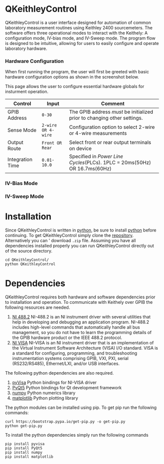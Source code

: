 # QKeithleyControl
QKeithleyControl is a user interface designed for automation of common laboratory measurement routines using Keithley 2400 
sourcemeters. The software offers three operational modes to interact with the Keithely: A configuration mode, IV-bias mode, 
and IV-Sweep mode. The program flow is designed to be intuitive, allowing for users to easily configure and operate laboratory
hardware. 

### Hardware Configuration
When first running the program, the user will first be greeted with basic hardware configuration options as shown in the screenshot 
below. 


This page allows the user to configure essential hardware globals for insturment operation. 

Control          | Input              | Comment  
------------     | -------------      | -------------
GPIB Address     | `0-30`             | The GPIB address *must* be initialized prior to changing other settings. 
Sense Mode       | `2-wire OR 4-wire` | Configuration option to select 2-wire or 4-wire measurements
Output Route     | `Front OR Rear`    | Select front or rear output terminals on device
Integration Time | `0.01-10.0`        | Specified in *Power Line Cycles*(PLCs). 1PLC = 20ms(50Hz) OR 16.7ms(60Hz)  

### IV-Bias Mode

### IV-Sweep Mode


 
# Installation

Since QKeithleyControl is written in [python](https://www.python.org/downloads/), be sure to install [python](https://www.python.org/downloads/) before 
continuing. To get QKeithleyControl simply clone the [repository](https://github.com/mwchalmers/QKeithleyControl). Alternatively you can '
download `.zip` file. Assuming you have all dependencies installed properly you can run QKeithleyControl directly out of the source
directory. 

```
cd QKeithleyControl/
python QKeithleyControl
```

# Dependencies

QKeithleyControl requires both hardware and software dependencies prior to installation and operation. To communicate with Keithely over 
GPIB the following resources are needed.

1. [NI 488.2](https://www.ni.com/sv-se/support/downloads/drivers/download.ni-488-2.html#329025) NI-488.2 is an NI instrument driver with several utilities that help in developing and debugging an application program. NI-488.2 includes high-level commands that automatically handle all bus management, so you do not have to learn the programming details of the GPIB hardware product or the IEEE 488.2 protocol.
2. [NI VISA](https://www.ni.com/sv-se/support/downloads/drivers/download.ni-visa.html#329456) NI-VISA is an NI instrument driver that is an implementation of the Virtual Instrument Software Architecture (VISA) I/O standard. VISA is a standard for configuring, programming, and troubleshooting instrumentation systems comprising GPIB, VXI, PXI, serial (RS232/RS485), Ethernet/LXI, and/or USB interfaces.

The following python dependencies are also required.

1. [pyVisa](https://pyvisa.readthedocs.io/en/latest/) Python bindings for NI-VISA driver
2. [PyQt5](https://wiki.python.org/moin/PyQt) Python bindings for Qt development framework
3. [numpy](https://numpy.org/) Python numerics library
4. [matplotlib](https://matplotlib.org/) Python plotting library

The python modules can be installed using pip. To get pip run the following commands:
```
curl https://bootstrap.pypa.io/get-pip.py -o get-pip.py
python get-pip.py
```

To install the python dependencies simply run the following commands
```
pip install pyvisa
pip install PyQt5
pip install numpy
pip install matplotlib
```
